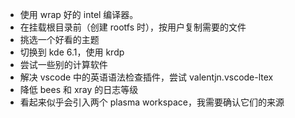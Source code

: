 * 使用 wrap 好的 intel 编译器。
* 在挂载根目录前（创建 rootfs 时），按用户复制需要的文件
* 挑选一个好看的主题
* 切换到 kde 6.1，使用 krdp
* 尝试一些别的计算软件
* 解决 vscode 中的英语语法检查插件，尝试 valentjn.vscode-ltex
* 降低 bees 和 xray 的日志等级
* 看起来似乎会引入两个 plasma workspace，我需要确认它们的来源
